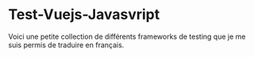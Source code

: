 # Test-Vuejs-Javasvript

Voici une petite collection de différents frameworks de testing que je me suis permis de traduire en français.